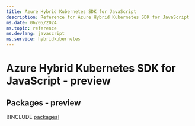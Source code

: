 ```yaml
---
title: Azure Hybrid Kubernetes SDK for JavaScript
description: Reference for Azure Hybrid Kubernetes SDK for JavaScript
ms.date: 06/05/2024
ms.topic: reference
ms.devlang: javascript
ms.service: hybridkubernetes
---
```

# Azure Hybrid Kubernetes SDK for JavaScript - preview
## Packages - preview
[!INCLUDE [packages](hybrid-kubernetes-index.md)]